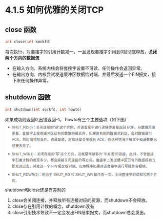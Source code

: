 # 4.1.5 如何优雅的关闭TCP
## close 函数
```c
int close(int sockfd)
```
每次执行，对套接字的引用计数减一，一旦发现套接字引用到0就彻底释放，**关闭两个方向的数据流**
+ 在输入方向，系统内核会将套接字设置不可读，任何操作会返回异常。
+ 在输出方向，内核尝试发送缓冲区数据给对端，并最后发送一个FIN报文，接下来任何操作异常。

## shutdown 函数
```c
int shutdown(int sockfd, int howto)
```
如果成功则返回0,出错返回-1。
howto有三个主要选项（如下图）
![](4.1.4.1.png)
shutdown和close还是有差别的
1. close会关闭连接，并释放所有连接对应的资源，而shutdown不会释放。
2. close存在引用计数的概念，shutdown没有
3. close引用技术导致不一定会发出FIN结束报文，而shutdown总会发出。
